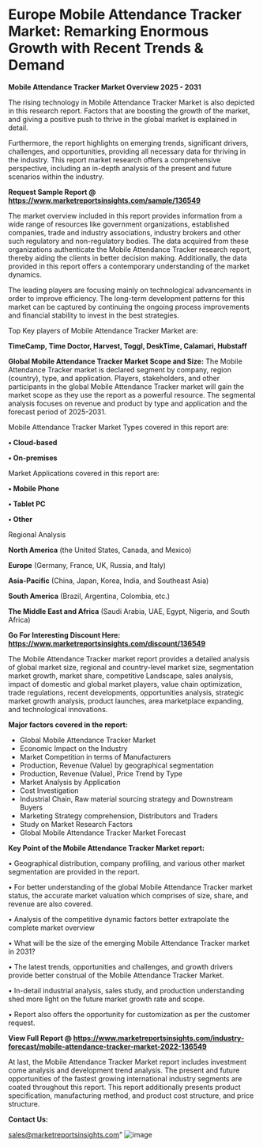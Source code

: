 # Europe Mobile Attendance Tracker Market: Remarking Enormous Growth with Recent Trends & Demand

<Strong> Mobile Attendance Tracker Market Overview 2025 - 2031</strong>

The rising technology in Mobile Attendance Tracker Market is also depicted in this research report. Factors that are boosting the growth of the market, and giving a positive push to thrive in the global market is explained in detail.

Furthermore, the report highlights on emerging trends, significant drivers, challenges, and opportunities, providing all necessary data for thriving in the industry. This report market research offers a comprehensive perspective, including an in-depth analysis of the present and future scenarios within the industry.

<strong>Request Sample Report @ <a href=https://www.marketreportsinsights.com/sample/136549>https://www.marketreportsinsights.com/sample/136549</a></strong>

The market overview included in this report provides information from a wide range of resources like government organizations, established companies, trade and industry associations, industry brokers and other such regulatory and non-regulatory bodies. The data acquired from these organizations authenticate the Mobile Attendance Tracker research report, thereby aiding the clients in better decision making. Additionally, the data provided in this report offers a contemporary understanding of the market dynamics.

The leading players are focusing mainly on technological advancements in order to improve efficiency. The long-term development patterns for this market can be captured by continuing the ongoing process improvements and financial stability to invest in the best strategies.

Top Key players of Mobile Attendance Tracker Market are:

<strong>TimeCamp, Time Doctor, Harvest, Toggl, DeskTime, Calamari, Hubstaff</strong>

<strong><b>Global Mobile Attendance Tracker Market Scope and Size:</b></strong>
The Mobile Attendance Tracker market is declared segment by company, region (country), type, and application. Players, stakeholders, and other participants in the global Mobile Attendance Tracker market will gain the market scope as they use the report as a powerful resource. The segmental analysis focuses on revenue and product by type and application and the forecast period of 2025-2031.

Mobile Attendance Tracker Market Types covered in this report are:

<strong>• Cloud-based

• On-premises</strong>

Market Applications covered in this report are:

<strong>• Mobile Phone

• Tablet PC

• Other</strong> 

Regional Analysis

<strong>North America</strong> (the United States, Canada, and Mexico)

<strong>Europe</strong> (Germany, France, UK, Russia, and Italy)

<strong>Asia-Pacific</strong> (China, Japan, Korea, India, and Southeast Asia)

<strong>South America</strong> (Brazil, Argentina, Colombia, etc.)

<strong>The Middle East and Africa</strong> (Saudi Arabia, UAE, Egypt, Nigeria, and South Africa)

<strong>Go For Interesting Discount Here: <a href=https://www.marketreportsinsights.com/discount/136549>https://www.marketreportsinsights.com/discount/136549</a></strong>

The Mobile Attendance Tracker market report provides a detailed analysis of global market size, regional and country-level market size, segmentation market growth, market share, competitive Landscape, sales analysis, impact of domestic and global market players, value chain optimization, trade regulations, recent developments, opportunities analysis, strategic market growth analysis, product launches, area marketplace expanding, and technological innovations.

<strong><b>Major factors covered in the report:</b></strong>
<ul>
  <li>Global Mobile Attendance Tracker Market </li>
  <li>Economic Impact on the Industry</li>
  <li>Market Competition in terms of Manufacturers</li>
  <li>Production, Revenue (Value) by geographical segmentation</li>
  <li>Production, Revenue (Value), Price Trend by Type</li>
  <li>Market Analysis by Application</li>
  <li>Cost Investigation</li>
  <li>Industrial Chain, Raw material sourcing strategy and Downstream Buyers</li>
  <li>Marketing Strategy comprehension, Distributors and Traders</li>
  <li>Study on Market Research Factors</li>
  <li>Global Mobile Attendance Tracker Market Forecast</li>
</ul>

<strong><b>Key Point of the Mobile Attendance Tracker Market report:</b></strong>

• Geographical distribution, company profiling, and various other market segmentation are provided in the report.

• For better understanding of the global Mobile Attendance Tracker market status, the accurate market valuation which comprises of size, share, and revenue are also covered.

• Analysis of the competitive dynamic factors better extrapolate the complete market overview

• What will be the size of the emerging Mobile Attendance Tracker market in 2031?

• The latest trends, opportunities and challenges, and growth drivers provide better construal of the Mobile Attendance Tracker Market.

• In-detail industrial analysis, sales study, and production understanding shed more light on the future market growth rate and scope.

• Report also offers the opportunity for customization as per the customer request.

<strong><b>View Full Report @ <a href=https://www.marketreportsinsights.com/industry-forecast/mobile-attendance-tracker-market-2022-136549>https://www.marketreportsinsights.com/industry-forecast/mobile-attendance-tracker-market-2022-136549</a></b></strong>


At last, the Mobile Attendance Tracker Market report includes investment come analysis and development trend analysis. The present and future opportunities of the fastest growing international industry segments are coated throughout this report. This report additionally presents product specification, manufacturing method, and product cost structure, and price structure.

<strong>Contact Us:</strong>

sales@marketreportsinsights.com"
![image](https://github.com/user-attachments/assets/d306b453-fe81-4c94-9757-5302f79983e9)
